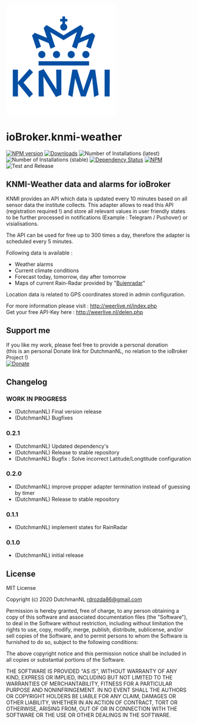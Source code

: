 ![Logo](admin/knmi-weather.png)
# ioBroker.knmi-weather

[![NPM version](http://img.shields.io/npm/v/iobroker.knmi-weather.svg)](https://www.npmjs.com/package/iobroker.knmi-weather)
[![Downloads](https://img.shields.io/npm/dm/iobroker.knmi-weather.svg)](https://www.npmjs.com/package/iobroker.knmi-weather)
![Number of Installations (latest)](http://iobroker.live/badges/knmi-weather-installed.svg)
![Number of Installations (stable)](http://iobroker.live/badges/knmi-weather-stable.svg)
[![Dependency Status](https://img.shields.io/david/iobroker-community-adapters/ioBroker.knmi-weather.svg)](https://david-dm.org/iobroker-community-adapters/ioBroker.knmi-weather)
[![NPM](https://nodei.co/npm/ioBroker.knmi-weather.png?downloads=true)](https://nodei.co/npm/ioBroker.knmi-weather/)  
![Test and Release](https://github.com/iobroker-community-adapters/ioBroker.coronavirus-statistics/workflows/Test%20and%20Release/badge.svg)   

## KNMI-Weather data and alarms for ioBroker

KNMI provides an API which data is updated every 10 minutes based on all sensor data the institute collects.
This adapter allows to read this API (registration required !) and store all relevant values in user friendly states to be further processed in notifications (Example : Telegram / Pushover) or visialisations.

The API can be used for free up to 300 times a day, therefore the adapter is scheduled every 5 minutes.

Following data is available :

* Weather alarms
* Current climate conditions
* Forecast today, tomorrow, day after tomorrow
* Maps of current Rain-Radar provided by "[Buienradar](https://www.buienradar.nl)"

Location data is related to GPS coordinates stored in admin configuration.

For more information please visit : http://weerlive.nl/index.php  
Get your free API-Key here : http://weerlive.nl/delen.php

## Support me
If you like my work, please feel free to provide a personal donation  
(this is an personal Donate link for DutchmanNL, no relation to the ioBroker Project !)  
[![Donate](https://raw.githubusercontent.com/iobroker-community-adapters/ioBroker.knmi-weather/master/admin/button.png)](http://paypal.me/DutchmanNL)

## Changelog
<!--
	Placeholder for the next version (at the beginning of the line):
	### __WORK IN PROGRESS__
-->

### __WORK IN PROGRESS__
* (DutchmanNL) Final version release
* (DutchmanNL) Bugfixes

### 0.2.1
* (DutchmanNL) Updated dependency's
* (DutchmanNL) Release to stable repository
* (DutchmanNL) Bugfix : Solve incorrect Latitude/Longtitude configuration

### 0.2.0
* (DutchmanNL) improve propper adapter termination instead of guessing by timer
* (DutchmanNL) Release to stable repository

### 0.1.1
* (DutchmanNL) implement states for RainRadar

### 0.1.0
* (DutchmanNL) initial release

## License
MIT License

Copyright (c) 2020 DutchmanNL <rdrozda86@gmail.com>

Permission is hereby granted, free of charge, to any person obtaining a copy
of this software and associated documentation files (the "Software"), to deal
in the Software without restriction, including without limitation the rights
to use, copy, modify, merge, publish, distribute, sublicense, and/or sell
copies of the Software, and to permit persons to whom the Software is
furnished to do so, subject to the following conditions:

The above copyright notice and this permission notice shall be included in all
copies or substantial portions of the Software.

THE SOFTWARE IS PROVIDED "AS IS", WITHOUT WARRANTY OF ANY KIND, EXPRESS OR
IMPLIED, INCLUDING BUT NOT LIMITED TO THE WARRANTIES OF MERCHANTABILITY,
FITNESS FOR A PARTICULAR PURPOSE AND NONINFRINGEMENT. IN NO EVENT SHALL THE
AUTHORS OR COPYRIGHT HOLDERS BE LIABLE FOR ANY CLAIM, DAMAGES OR OTHER
LIABILITY, WHETHER IN AN ACTION OF CONTRACT, TORT OR OTHERWISE, ARISING FROM,
OUT OF OR IN CONNECTION WITH THE SOFTWARE OR THE USE OR OTHER DEALINGS IN THE
SOFTWARE.
